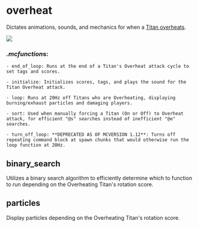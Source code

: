 # overheat
Dictates animations, sounds, and mechanics for when a [Titan overheats](https://youtu.be/zMrFc65cWEM).

![](https://media.giphy.com/media/d47Jd4x9fjQMr38s/giphy.gif)

### *.mcfunction*s:
    - end_of_loop: Runs at the end of a Titan's Overheat attack cycle to set tags and scores.
    
    - initialize: Initializes scores, tags, and plays the sound for the Titan Overheat attack.
    
    - loop: Runs at 20Hz off Titans who are Overheating, displaying burning/exhaust particles and damaging players.
    
    - sort: Used when manually forcing a Titan (On or Off) to Overheat attack, for efficient "@s" searches instead of inefficient "@e" searches.
    
    - turn_off_loop: **DEPRECATED AS OF MCVERSION 1.12**: Turns off repeating command block at spawn chunks that would otherwise run the loop function at 20Hz.
    
## binary_search
Utilizes a binary search algorithm to efficiently determine which to function to run depending on the Overheating Titan's rotation score.

## particles
Display particles depending on the Overheating Titan's rotation score.

